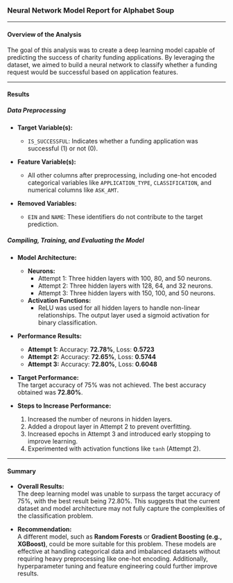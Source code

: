### **Neural Network Model Report for Alphabet Soup**

---

#### **Overview of the Analysis**
The goal of this analysis was to create a deep learning model capable of predicting the success of charity funding applications. By leveraging the dataset, we aimed to build a neural network to classify whether a funding request would be successful based on application features.

---

#### **Results**

##### **Data Preprocessing**
- **Target Variable(s):**
  - `IS_SUCCESSFUL`: Indicates whether a funding application was successful (1) or not (0).

- **Feature Variable(s):**
  - All other columns after preprocessing, including one-hot encoded categorical variables like `APPLICATION_TYPE`, `CLASSIFICATION`, and numerical columns like `ASK_AMT`.

- **Removed Variables:**
  - `EIN` and `NAME`: These identifiers do not contribute to the target prediction.

##### **Compiling, Training, and Evaluating the Model**
- **Model Architecture:**
  - **Neurons:**  
    - Attempt 1: Three hidden layers with 100, 80, and 50 neurons.  
    - Attempt 2: Three hidden layers with 128, 64, and 32 neurons.  
    - Attempt 3: Three hidden layers with 150, 100, and 50 neurons.
  - **Activation Functions:**  
    - ReLU was used for all hidden layers to handle non-linear relationships. The output layer used a sigmoid activation for binary classification.

- **Performance Results:**
  - **Attempt 1:** Accuracy: **72.78%**, Loss: **0.5723**  
  - **Attempt 2:** Accuracy: **72.65%**, Loss: **0.5744**  
  - **Attempt 3:** Accuracy: **72.80%**, Loss: **0.6048**  

- **Target Performance:**  
  The target accuracy of 75% was not achieved. The best accuracy obtained was **72.80%**.

- **Steps to Increase Performance:**
  1. Increased the number of neurons in hidden layers.
  2. Added a dropout layer in Attempt 2 to prevent overfitting.
  3. Increased epochs in Attempt 3 and introduced early stopping to improve learning.
  4. Experimented with activation functions like `tanh` (Attempt 2).

---

#### **Summary**
- **Overall Results:**  
  The deep learning model was unable to surpass the target accuracy of 75%, with the best result being 72.80%. This suggests that the current dataset and model architecture may not fully capture the complexities of the classification problem.

- **Recommendation:**  
  A different model, such as **Random Forests** or **Gradient Boosting (e.g., XGBoost)**, could be more suitable for this problem. These models are effective at handling categorical data and imbalanced datasets without requiring heavy preprocessing like one-hot encoding. Additionally, hyperparameter tuning and feature engineering could further improve results.
